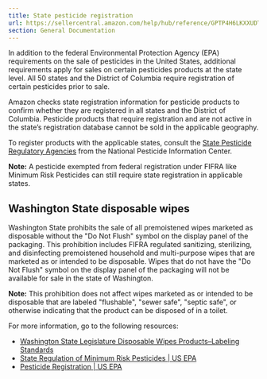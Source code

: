 ```yaml
---
title: State pesticide registration
url: https://sellercentral.amazon.com/help/hub/reference/GPTP4H6LKXXUDTZF
section: General Documentation
---
```


In addition to the federal Environmental Protection Agency (EPA) requirements
on the sale of pesticides in the United States, additional requirements apply
for sales on certain pesticides products at the state level. All 50 states and
the District of Columbia require registration of certain pesticides prior to
sale.

Amazon checks state registration information for pesticide products to confirm
whether they are registered in all states and the District of Columbia.
Pesticide products that require registration and are not active in the state’s
registration database cannot be sold in the applicable geography.

To register products with the applicable states, consult the [State Pesticide
Regulatory Agencies](http://npic.orst.edu/reg/state_agencies.html) from the
National Pesticide Information Center.

**Note:** A pesticide exempted from federal registration under FIFRA like
Minimum Risk Pesticides can still require state registration in applicable
states.

## Washington State disposable wipes

Washington State prohibits the sale of all premoistened wipes marketed as
disposable without the "Do Not Flush" symbol on the display panel of the
packaging. This prohibition includes FIFRA regulated sanitizing, sterilizing,
and disinfecting premoistened household and multi-purpose wipes that are
marketed as or intended to be disposable. Wipes that do not have the "Do Not
Flush" symbol on the display panel of the packaging will not be available for
sale in the state of Washington.

**Note:** This prohibition does not affect wipes marketed as or intended to be
disposable that are labeled "flushable", "sewer safe", "septic safe", or
otherwise indicating that the product can be disposed of in a toilet.

For more information, go to the following resources:

  * [Washington State Legislature Disposable Wipes Products–Labeling Standards](https://app.leg.wa.gov/RCW/default.aspx?cite=70A.525&full=true)
  * [State Regulation of Minimum Risk Pesticides | US EPA](https://www.epa.gov/minimum-risk-pesticides/state-regulation-minimum-risk-pesticides)
  * [Pesticide Registration | US EPA](https://www.epa.gov/pesticide-registration)

